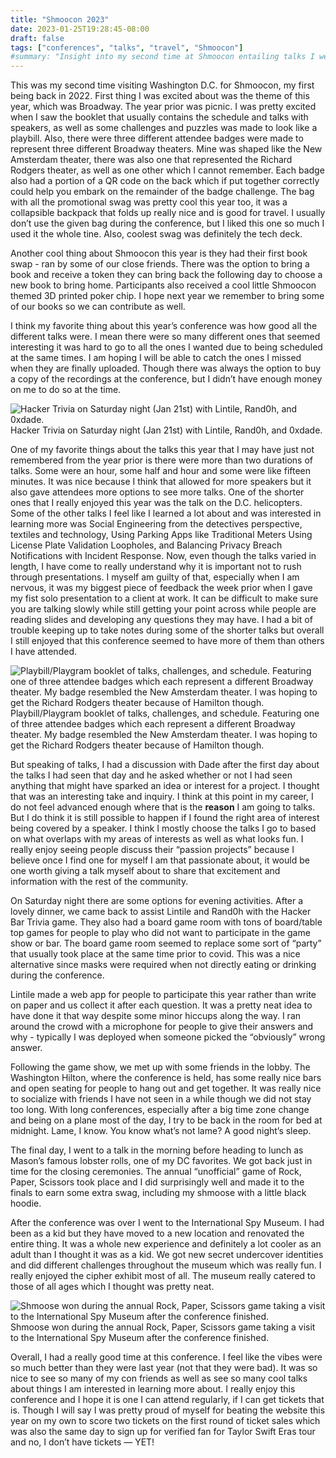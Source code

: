 ```yaml
---
title: "Shmoocon 2023"
date: 2023-01-25T19:28:45-08:00
draft: false
tags: ["conferences", "talks", "travel", "Shmoocon"]
#summary: "Insight into my second time at Shmoocon entailing talks I went to, activities I participated in both in and outside the conference, as well as my overall experience this year in DC during this conference."
---
```


This was my second time visiting Washington D.C. for Shmoocon, my first being back in 2022. First thing I was excited about was the theme of this year, which was Broadway. The year prior was picnic. I was pretty excited when I saw the booklet that usually contains the schedule and talks with speakers, as well as some challenges and puzzles was made to look like a playbill. Also, there were three different attendee badges were made to represent three different Broadway theaters. Mine was shaped like the New Amsterdam theater, there was also one that represented the Richard Rodgers theater, as well as one other which I cannot remember. Each badge also had a portion of a QR code on the back which if put together correctly could help you embark on the remainder of the badge challenge. The bag with all the promotional swag was pretty cool this year too, it was a collapsible backpack that folds up really nice and is good for travel. I usually don’t use the given bag during the conference, but I liked this one so much I used it the whole tine. Also, coolest swag was definitely the tech deck. 

Another cool thing about Shmoocon this year is they had their first book swap - ran by some of our close friends. There was the option to bring a book and receive a token they can bring back the following day to choose a new book to bring home. Participants also received a cool little Shmoocon themed 3D printed poker chip. I hope next year we remember to bring some of our books so we can contribute as well.

I think my favorite thing about this year’s conference was how good all the different talks were. I mean there were so many different ones that seemed interesting it was hard to go to all the ones I wanted due to being scheduled at the same times. I am hoping I will be able to catch the ones I missed when they are finally uploaded. Though there was always the option to buy a copy of the recordings at the conference, but I didn’t have enough money on me to do so at the time. 

![Hacker Trivia on Saturday night (Jan 21st) with Lintile, Rand0h, and 0xdade.](/img/ShmooHJ.jpeg)
Hacker Trivia on Saturday night (Jan 21st) with Lintile, Rand0h, and 0xdade.

One of my favorite things about the talks this year that I may have just not remembered from the year prior is there were more than two durations of talks. Some were an hour, some half and hour and some were like fifteen minutes. It was nice because I think that allowed for more speakers but it also gave attendees more options to see more talks. One of the shorter ones that I really enjoyed this year was the talk on the D.C. helicopters. Some of the other talks I feel like I learned a lot about and was interested in learning more was Social Engineering from the detectives perspective, textiles and technology, Using Parking Apps like Traditional Meters Using License Plate Validation Loopholes, and Balancing Privacy Breach Notifications with Incident Response. Now, even though the talks varied in length, I have come to really understand why it is important not to rush through presentations. I myself am guilty of that, especially when I am nervous, it was my biggest piece of feedback the week prior when I gave my fist solo presentation to a client at work. It can be difficult to make sure you are talking slowly while still getting your point across  while people are reading slides and developing any questions they may have. I had a bit of trouble keeping up to take notes during some of the shorter talks but overall I still enjoyed that this conference seemed to have more of them than others I have attended.

![Playbill/Playgram booklet of talks, challenges, and schedule. Featuring one of three attendee badges which each represent a different Broadway theater. My badge resembled the New Amsterdam theater. I was hoping to get the Richard Rodgers theater because of Hamilton though.](/img/Playbillshmooschedule.jpeg)
Playbill/Playgram booklet of talks, challenges, and schedule. Featuring one of three attendee badges which each represent a different Broadway theater. My badge resembled the New Amsterdam theater. I was hoping to get the Richard Rodgers theater because of Hamilton though.

But speaking of talks, I had a discussion with Dade after the first day about the talks I had seen that day and he asked whether or not I had seen anything that might have sparked an idea or interest for a project. I thought that was an interesting take and inquiry. I think at this point in my career, I do not feel advanced enough where that is the ******reason****** I am going to talks. But I do think it is still possible to happen if I found the right area of interest being covered by a speaker. I think I mostly choose the talks I go to based on what overlaps with my areas of interests as well as what looks fun. I really enjoy seeing people discuss their “passion projects” because I believe once I find one for myself I am that passionate about, it would be one worth giving a talk myself about to share that excitement and information with the rest of the community. 

On Saturday night there are some options for evening activities. After a lovely dinner, we came back to assist Lintile and Rand0h with the Hacker Bar Trivia game. They also had a board game room with tons of board/table top games for people to play who did not want to participate in the game show or bar. The board game room seemed to replace some sort of “party” that usually took place at the same time prior to covid. This was a nice alternative since masks were required when not directly eating or drinking during the conference.

Lintile made a web app for people to participate this year rather than write on paper and us collect it after each question. It was a pretty neat idea to have done it that way despite some minor hiccups along the way. I ran around the crowd with a microphone for people to give their answers and why - typically I was deployed when someone picked the “obviously” wrong answer. 

Following the game show, we met up with some friends in the lobby. The Washington Hilton, where the conference is held, has some really nice bars and open seating for people to hang out and get together. It was really nice to socialize with friends I have not seen in a while though we did not stay too long. With long conferences, especially after a big time zone change and being on a plane most of the day, I try to be back in the room for bed at midnight. Lame, I know. You know what’s not lame? A good night’s sleep.

The final day, I went to a talk in the morning before heading to lunch as Mason’s famous lobster rolls, one of my DC favorites. We got back just in time for the closing ceremonies. The annual “unofficial” game of Rock, Paper, Scissors took place and I did surprisingly well and made it to the finals to earn some extra swag, including my shmoose with a little black hoodie. 

After the conference was over I went to the International Spy Museum. I had been as a kid but they have moved to a new location  and renovated the entire thing. It was a whole new experience and definitely a lot cooler as an adult than I thought it was as a kid. We got new secret undercover identities and did different challenges throughout the museum which was really fun. I really enjoyed the cipher exhibit most of all. The museum  really catered to those of all ages which I thought was pretty neat.

![Shmoose won during the annual Rock, Paper, Scissors game taking a visit to the International Spy Museum after the conference finished.](/img/spymuseum.jpeg)
Shmoose won during the annual Rock, Paper, Scissors game taking a visit to the International Spy Museum after the conference finished.

Overall, I had a really good time at this conference. I feel like the vibes were so much better than they were last year (not that they were bad). It was so nice to see so many of my con friends as well as see so many cool talks about things I am interested in learning more about. I really enjoy this conference and I hope it is one I can attend regularly, if I can get tickets that is. Though I will say I was pretty proud of myself for beating the website this year on my own to score two tickets on the first round of ticket sales which was also the same day to sign up for verified fan for Taylor Swift Eras tour  and no, I don’t have tickets — YET!